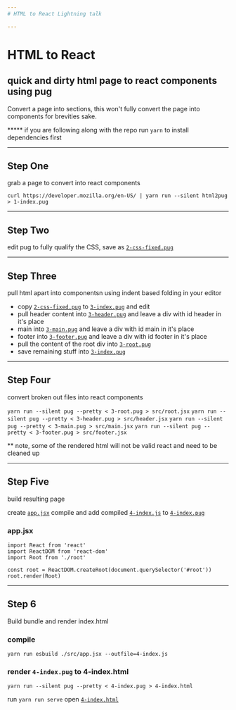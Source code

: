 ```yaml
---
# HTML to React Lightning talk

---
```

# HTML to React
## quick and dirty html page to react components using pug

Convert a page into sections, this won't fully convert the page into components for brevities sake.

***** if you are following along with the repo run `yarn` to install dependencies first

---
## Step One
grab a page to convert into react components

```curl https://developer.mozilla.org/en-US/ | yarn run --silent html2pug > 1-index.pug```

---
## Step Two
edit pug to fully qualify the CSS, save as [`2-css-fixed.pug`](./2-css-fixed.pug)

---
## Step Three
pull html apart into componentsn using indent based folding in your editor

- copy [`2-css-fixed.pug`](./2-css-fixed.pug) to [`3-index.pug`](./3-index.pug) and edit
- pull header content into [`3-header.pug`](./3-header.pug) and leave a div with id header in it's place
- main into [`3-main.pug`](./3-main.pug) and leave a div with id main in it's place
- footer into [`3-footer.pug`](./3-footer.pug) and leave a div with id footer in it's place
- pull the content of the root div into [`3-root.pug`](./3-root.pug)
- save remaining stuff into [`3-index.pug`](./3-index.pug)

---
## Step Four
convert broken out files into react components

```yarn run --silent pug --pretty < 3-root.pug > src/root.jsx``` 
```yarn run --silent pug --pretty < 3-header.pug > src/header.jsx``` 
```yarn run --silent pug --pretty < 3-main.pug > src/main.jsx``` 
```yarn run --silent pug --pretty < 3-footer.pug > src/footer.jsx``` 

** note, some of the rendered html will not be valid react and need to be cleaned up

---
## Step Five
build resulting page

create [`app.jsx`](./src/app.jsx) compile and add compiled [`4-index.js`](./4-index.js) to [`4-index.pug`](./4-index.pug)

### app.jsx
```
import React from 'react'
import ReactDOM from 'react-dom'
import Root from './root'

const root = ReactDOM.createRoot(document.querySelector('#root'))
root.render(Root)
```

---
## Step 6
Build bundle and render index.html

### compile
```yarn run esbuild ./src/app.jsx --outfile=4-index.js```

### render `4-index.pug` to 4-index.html
```yarn run --silent pug --pretty < 4-index.pug > 4-index.html```

run ```yarn run serve```
open [`4-index.html`](./4-index.html)
